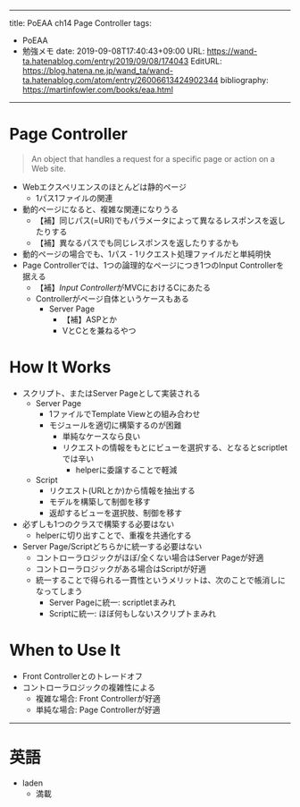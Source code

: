 ---
title: PoEAA ch14 Page Controller
tags:
- PoEAA
- 勉強メモ
date: 2019-09-08T17:40:43+09:00
URL: https://wand-ta.hatenablog.com/entry/2019/09/08/174043
EditURL: https://blog.hatena.ne.jp/wand_ta/wand-ta.hatenablog.com/atom/entry/26006613424902344
bibliography: https://martinfowler.com/books/eaa.html
-------------------------------------

# Page Controller

> An object that handles a request for a specific page or action on a Web site.

- Webエクスペリエンスのほとんどは静的ページ
    - 1パス1ファイルの関連
- 動的ページになると、複雑な関連になりうる
    - 【補】同じパス(=URI)でもパラメータによって異なるレスポンスを返したりする
    - 【補】異なるパスでも同じレスポンスを返したりするかも
- 動的ページの場合でも、1パス - 1リクエスト処理ファイルだと単純明快
- Page Controllerでは、1つの論理的なページにつき1つのInput Controllerを据える
    - 【補】*Input Controller*がMVCにおけるCにあたる
    - Controllerがページ自体というケースもある
        - Server Page
            - 【補】ASPとか
            - VとCとを兼ねるやつ


# How It Works

- スクリプト、またはServer Pageとして実装される
    - Server Page
        - 1ファイルでTemplate Viewとの組み合わせ
        - モジュールを適切に構築するのが困難
            - 単純なケースなら良い
            - リクエストの情報をもとにビューを選択する、となるとscriptletでは辛い
                - helperに委譲することで軽減
    - Script
        - リクエスト(URLとか)から情報を抽出する
        - モデルを構築して制御を移す
        - 返却するビューを選択肢、制御を移す
- 必ずしも1つのクラスで構築する必要はない
    - helperに切り出すことで、重複を共通化する
- Server Page/Scriptどちらかに統一する必要はない
    - コントローラロジックがほぼ/全くない場合はServer Pageが好適
    - コントローラロジックがある場合はScriptが好適
    - 統一することで得られる一貫性というメリットは、次のことで帳消しになってしまう
        - Server Pageに統一: scriptletまみれ
        - Scriptに統一: ほぼ何もしないスクリプトまみれ


# When to Use It

- Front Controllerとのトレードオフ
- コントローラロジックの複雑性による
    - 複雑な場合: Front Controllerが好適
    - 単純な場合: Page Controllerが好適

----------------------------------------


# 英語

- laden
    - 満載
